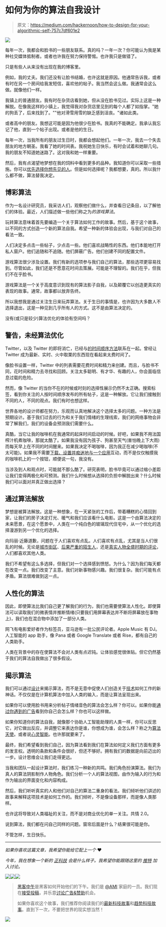 # 如何为你的算法自我设计

> 原文：<https://medium.com/hackernoon/how-to-design-for-your-algorithmic-self-757c7df601e2>

![](img/363039bc80062e0f0b011be69ece9115.png)

每年一次，我都会和脸书的一些朋友联系。真的吗？一年一次？你可能认为我是某种社交媒体抵制者。或者也许我在努力保持警惕。也许我只是做错了。

只是有些人从来没有出现在我的博客里。

例如，我的丈夫。我们还没有让脸书结婚，也许这就是原因。他通常告诉我，或者有时在另一个房间给我发短信，喜欢他的帖子。我当然会这么做。我通常会这么做。就像他们一样。

我镇上的普通朋友。我有时在杂货店看到她，但从没在脸书见过。实际上这是一种解脱。在像我这样的小镇上，我觉得我对杂货店里见到的每个人都了如指掌。"她的狗丢了，后来找到了。""他对滑雪用雪的缺乏感到沮丧。"诸如此类。

或者高中的朋友。我想这可能是因为他很少在脸书。我真的不能确定。我承认我忘记了他，直到一个帖子出现。或者是他的生日。

每年一次，当我所有的朋友过生日时，我都会想起他们。一年一次，我去一个失去朋友的地方朝圣。我看了她的时间表。我祝她生日快乐，有时会试着和她聊几句。我的朋友不知道她迷路了。这对我和她一样重要。

然后，我有点渴望地梦想在我的饲料中看到更多的品种。我知道你可以采取一些措施。你可以[优先选择你想先见的人](http://www.slate.com/blogs/future_tense/2015/07/09/facebook_news_feed_finally_lets_you_choose_which_friends_posts_to_see_first.html)。但是如何选择呢？我都想要，真的。所以我什么都不做，算法替我决定。

## **博彩算法**

作为一名设计研究员，我采访人们，观察他们做什么，并查看日记条目，以了解他们的体验。最近，人们描述做一些他们称之为*的游戏算法*。

玩转算法意味着首先要编造一个关于算法如何工作的故事。然后，基于这个故事，以不同的方式创造一个新的算法自我。希望一种新的体验会出现，与我们对自己的看法一致。

人们决定多点击一些帖子，少点击一些。他们喜欢战略性的东西。他们本能地打开私人窗户。他们追随和不追随。他们屏蔽广告。他们创建不同的配置文件。

游戏算法很少涉及设置。我们有新的选项参与我们自己的算法，那些选项更容易找到。尽管如此，我们还是不愿意花时间去策展。可能是不理智的。我们在乎，但我们不在乎脸书。

游戏算法是一个关于高度意识到现有的算法影子自我，以及颠覆它以创造更真实的表现的故事。通常，故事都以放弃告终。

所以我想我是通过关注生日来玩弄算法。关于生日的事情是，也许因为大多数人不选择退出，这是一种见到几乎所有人的方式。这不是由算法决定的。

没有(或只是较少)算法优化的体验有空间吗？

## **警告，未经算法优化**

Twitter，以及 Twitter 的即将消亡，已经与[的时间顺序方法](https://stratechery.com/2016/how-facebook-squashed-twitter/)联系在一起。曾经让 Twitter 成为最新、实时、火中取栗的东西现在看起来太费时间了。

像脸书设置一样，Twitter 中的列表需要花费时间和精力来创建。而且，与脸书不同，花时间和精力去寻找和回顾。关注太多聪明、有才华、有趣的人，你会面临信息过载的危险。

然而，像 Twitter 的当你不在的时候或时刻的选择性展示仍然不太正确。搜索标签，看到你关注的人按时间顺序发布的所有帖子，这是一种解放。它让我们接触到不同的人，不同的观点。我们有时也想这样。

世界各地的设计师都在努力，乐观而认真地解决这个选择太多的问题。一种方法是预期设计。基于我们过去的行为和关于我们情绪的生理线索，我们的网络事物会非常了解我们，我们的设备会预测我们需要什么。

真酷，当它让我的咖啡机在我通常的起床时间启动的时候。好吧，如果我不用法国榨汁机煮咖啡，那就太酷了。如果我没有因为孩子、狗甚至天气(害怕晚上下大雨)而每天早上在不同的时间醒来。如果我决定不喝咖啡，因为我正在减少喝咖啡(不太可能)。如果我不需要[下载、设置并痴迷地与一个应用](http://readwrite.com/2016/01/26/smart-home-apps)互动，而不是仅仅触摸我的咖啡机上的一个按钮，顺便说一句，我没有。

当涉及到人和观点时，可能就不那么酷了。研究表明，脸书毕竟可以通过缩小差距让我们变得两极化和可预测。我们什么时候想从选择的负担中解脱出来？什么时候我们可以面对并真正做出选择？

## **通过算法解放**

梦想是被算法解放。这是一种想象，在一天紧张的工作后，带着糟糕的心情回到家，让我们的房子决定灯光、暖气和我们应该看什么电影。这是一个由算法决定的未来愿景，在这个愿景中，人类在一个纯白色的玻璃现代住宅中，从一个优化的选择漫游到另一个优化的选择。

向玛丽·近藤道歉，问题在于人们喜欢有点乱。人们喜欢有点乱，尤其是当人们很乱的时候。无论是[城市街区](http://usa.streetsblog.org/2013/11/25/the-secret-to-a-happy-city-author-charles-montgomery-explains/)、[后果严重的陌生人](https://en.wikipedia.org/wiki/Consequential_strangers)，还是[真实人物全盛时期的评论](http://authenticorganizations.com/harquail/2016/01/07/generous-products-how-products-do-what-they-do-as-a-form-of-generosity/#sthash.uagCdRJa.dpbs)，人们都喜欢其他人类。

我们不希望有这么多选择，但我们对一个选择感到愤怒。为什么？因为我们每天都在改变一点。我们改变了主意。我们对新事物感兴趣。我们很复杂。我们可能有点矛盾。算法很难做到这一点。

## **人性化的算法**

因此，即使算法比我们自己更了解我们的行为，我们也需要使算法人性化。即使算法可以读取我们的微表情并推断情绪(只要我们用屏幕表达并不断将屏幕放在事物上)，我们也在混合物中添加了一部分人类。

网飞有电影爱好者作为标签员，亚马逊有一批公民评论者。Apple Music 有 DJ。人工智能的 app 助手，像 Pana 或者 Google Translate 或者 Rise，都有自己的人类助手。

人类在背景中的存在使算法不会对人类有点迟钝。让体验感觉很体贴。但它仍然基于我们的算法自我做出了很多假设。

## 揭示算法

我们可以通过[设计](https://hackernoon.com/tagged/design)来揭示算法，而不是无意中促使人们创造关于[技术](https://hackernoon.com/tagged/technology)如何工作的新神话。不仅仅是在计算机算法中加入人类的输入，而是让算法呈现出来。

如果你可以使用脸书用来分析帖子情绪音色的算法会怎么样？你可以。如果你能[通过你遇到的广告](http://www.fastcodesign.com/3036860/infographic-of-the-day/a-tool-to-track-the-advertisers-tracking-you)看到你自己会怎么样？你也可以这样做。

如果你知道你的算法自我，就像那个协助人工智能助理的人类一样，你可以反思它，对它做出反应，并调整它来表达你是谁，你想成为谁，会怎么样？称之为[算法天使](http://techcrunch.com/2015/04/18/we-need-algorithmic-angels/)。或者说[心灵智能](http://www.amazon.com/Heartificial-Intelligence-Embracing-Humanity-Maximize/dp/0399171711)。也许那就要来了。

最终，我们希望看到我们自己，因为算法看到我们在算法如何定义我们方面有更多的发言权。透明的条款和条件会很好，但还不够好。拥有我们的数据是向前迈出的一步。设计思维会让我们走得更远。

当我和团队一起设计算法时，我们练习一种新的共鸣。我们角色扮演算法。我们为真人的算法阴影制作人物角色。我们分析一个人的算法视图，由作为输入的行为和作为输出的界面变化和内容构成。

然后，我们听听真实的人和他们对自己的算法二重身的看法。我们倾听他们讲述的故事来解释这项技术是如何工作的。我们倾听，不是像设备那样，而是像人类那样。

也许这将导致对人类福祉的关注，而不是对商业优化的单一关注。共情 2.0。

说到算法，我们都在问自己同样的问题。窗帘后面是什么？结果很可能是你。

不管怎样，生日快乐。

**********

*如果你喜欢这篇文章，我希望你能给它配上一个* ❤

*今年，我在想象一个新的* [*正科技*](/@paminthelab/a-year-of-positive-technology-9bc878294150#.daistxx49) *会是什么样子。我希望你能跟随这里的* [*推特*](https://twitter.com/paminthelab) *加入讨论。*

[![](img/50ef4044ecd4e250b5d50f368b775d38.png)](http://bit.ly/HackernoonFB)[![](img/979d9a46439d5aebbdcdca574e21dc81.png)](https://goo.gl/k7XYbx)[![](img/2930ba6bd2c12218fdbbf7e02c8746ff.png)](https://goo.gl/4ofytp)

> [黑客中午](http://bit.ly/Hackernoon)是黑客如何开始他们的下午。我们是 [@AMI](http://bit.ly/atAMIatAMI) 家庭的一员。我们现在[接受投稿](http://bit.ly/hackernoonsubmission)，并乐意[讨论广告&赞助](mailto:partners@amipublications.com)机会。
> 
> 如果你喜欢这个故事，我们推荐你阅读我们的[最新科技故事](http://bit.ly/hackernoonlatestt)和[趋势科技故事](https://hackernoon.com/trending)。直到下一次，不要把世界的现实想当然！

[![](img/be0ca55ba73a573dce11effb2ee80d56.png)](https://goo.gl/Ahtev1)